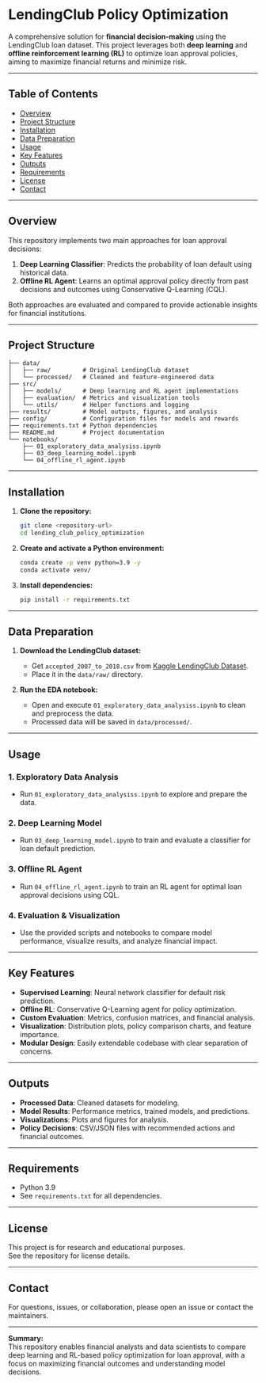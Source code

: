 # LendingClub Policy Optimization

A comprehensive solution for **financial decision-making** using the LendingClub loan dataset. This project leverages both **deep learning** and **offline reinforcement learning (RL)** to optimize loan approval policies, aiming to maximize financial returns and minimize risk.

---

## Table of Contents

- [Overview](#overview)
- [Project Structure](#project-structure)
- [Installation](#installation)
- [Data Preparation](#data-preparation)
- [Usage](#usage)
- [Key Features](#key-features)
- [Outputs](#outputs)
- [Requirements](#requirements)
- [License](#license)
- [Contact](#contact)

---

## Overview

This repository implements two main approaches for loan approval decisions:

1. **Deep Learning Classifier**: Predicts the probability of loan default using historical data.
2. **Offline RL Agent**: Learns an optimal approval policy directly from past decisions and outcomes using Conservative Q-Learning (CQL).

Both approaches are evaluated and compared to provide actionable insights for financial institutions.

---

## Project Structure

```
├── data/
│   ├── raw/         # Original LendingClub dataset
│   └── processed/   # Cleaned and feature-engineered data
├── src/
│   ├── models/      # Deep learning and RL agent implementations
│   ├── evaluation/  # Metrics and visualization tools
│   └── utils/       # Helper functions and logging
├── results/         # Model outputs, figures, and analysis
├── config/          # Configuration files for models and rewards
├── requirements.txt # Python dependencies
├── README.md        # Project documentation
└── notebooks/
    ├── 01_exploratory_data_analysiss.ipynb
    ├── 03_deep_learning_model.ipynb
    └── 04_offline_rl_agent.ipynb
```

---

## Installation

1. **Clone the repository:**
   ```bash
   git clone <repository-url>
   cd lending_club_policy_optimization
   ```

2. **Create and activate a Python environment:**
   ```bash
   conda create -p venv python=3.9 -y
   conda activate venv/
   ```

3. **Install dependencies:**
   ```bash
   pip install -r requirements.txt
   ```

---

## Data Preparation

1. **Download the LendingClub dataset:**
   - Get `accepted_2007_to_2018.csv` from [Kaggle LendingClub Dataset](https://www.kaggle.com/datasets/wordsforthewise/lending-club).
   - Place it in the `data/raw/` directory.

2. **Run the EDA notebook:**
   - Open and execute `01_exploratory_data_analysiss.ipynb` to clean and preprocess the data.
   - Processed data will be saved in `data/processed/`.

---

## Usage

### 1. Exploratory Data Analysis
- Run `01_exploratory_data_analysiss.ipynb` to explore and prepare the data.

### 2. Deep Learning Model
- Run `03_deep_learning_model.ipynb` to train and evaluate a classifier for loan default prediction.

### 3. Offline RL Agent
- Run `04_offline_rl_agent.ipynb` to train an RL agent for optimal loan approval decisions using CQL.

### 4. Evaluation & Visualization
- Use the provided scripts and notebooks to compare model performance, visualize results, and analyze financial impact.

---

## Key Features

- **Supervised Learning**: Neural network classifier for default risk prediction.
- **Offline RL**: Conservative Q-Learning agent for policy optimization.
- **Custom Evaluation**: Metrics, confusion matrices, and financial analysis.
- **Visualization**: Distribution plots, policy comparison charts, and feature importance.
- **Modular Design**: Easily extendable codebase with clear separation of concerns.

---

## Outputs

- **Processed Data**: Cleaned datasets for modeling.
- **Model Results**: Performance metrics, trained models, and predictions.
- **Visualizations**: Plots and figures for analysis.
- **Policy Decisions**: CSV/JSON files with recommended actions and financial outcomes.

---

## Requirements

- Python 3.9
- See `requirements.txt` for all dependencies.

---

## License

This project is for research and educational purposes.  
See the repository for license details.

---

## Contact

For questions, issues, or collaboration, please open an issue or contact the maintainers.

---

**Summary:**  
This repository enables financial analysts and data scientists to compare deep learning and RL-based policy optimization for loan approval, with a focus on maximizing financial outcomes and understanding model decisions.
